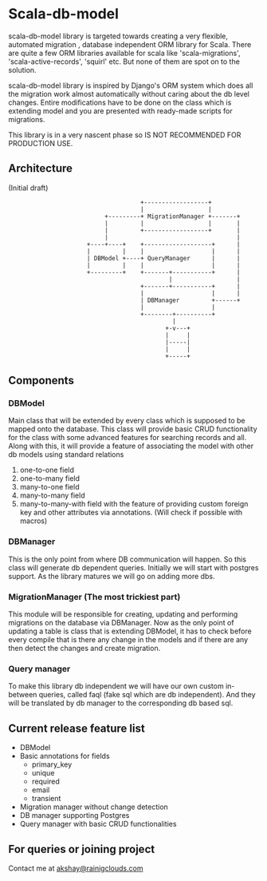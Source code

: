 Scala-db-model
==============

scala-db-model library is targeted towards creating a very flexible, automated migration , database independent ORM
library for Scala. There are quite a few ORM libraries available for scala like 'scala-migrations',
'scala-active-records', 'squirl' etc. But none of them are spot on to the solution.

scala-db-model library is inspired by Django's ORM system which does all the migration work almost automatically
without caring about the db level changes. Entire modifications have to be done on the class which is extending model
 and you are presented with ready-made scripts for migrations.

This library is in a very nascent phase so <bold>IS NOT RECOMMENDED FOR PRODUCTION USE</bold>.


## Architecture

(Initial draft)

```
                                     +------------------+
                                     |                  |
                           +---------+ MigrationManager +-------+
                           |         |                  |       |
                           |         +------------------+       |
                           |                                    |
                      +----+----+    +-------------------+      |
                      |         |    |                   |      |
                      | DBModel +----+ QueryManager      |      |
                      |         |    |                   |      |
                      +---------+    +-------+-----------+      |
                                             |                  |
                                     +-------+-----------+      |
                                     |                   |      |
                                     | DBManager         +------+
                                     |                   |
                                     +--------+----------+
                                              |
                                            +-v---+
                                            |     |
                                            |-----|
                                            |     |
                                            +-----+

```

## Components

### DBModel

Main class that will be extended by every class which is supposed to be mapped onto the database. This class will
provide basic CRUD functionality for the class with some advanced features for searching records and all. Along with
this, it will provide a feature of associating the model with other db models using standard relations
1. one-to-one field
2. one-to-many field
3. many-to-one field
4. many-to-many field
5. many-to-many-with field
with the feature of providing custom foreign key and other attributes via annotations. (Will check if possible with
macros)

### DBManager

This is the only point from where DB communication will happen. So this class will generate db dependent queries.
Initially we will start with postgres support. As the library matures we will go on adding more dbs.

### MigrationManager (The most trickiest part)

This module will be responsible for creating, updating and performing migrations on the database via DBManager. Now
as the only point of updating a table is class that is extending DBModel, it has to check before every compile that
is there any change in the models and if there are any then detect the changes and create migration.

### Query manager

To make this library db independent we will have our own custom in-between queries,
called faql (fake sql which are db independent). And they will be translated by db manager to the corresponding db
based sql.


## Current release feature list

- DBModel
- Basic annotations for fields
    * primary_key
    * unique
    * required
    * email
    * transient
- Migration manager without change detection
- DB manager supporting Postgres
- Query manager with basic CRUD functionalities


## For queries or joining project

Contact me at akshay@rainigclouds.com
